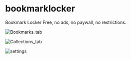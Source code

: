 # bookmarklocker
Bookmark Locker
Free, no ads, no paywall, no restrictions.

![Bookmarks_tab](https://github.com/user-attachments/assets/a6c123f3-9a17-45f8-a6d5-fa31cbb69294)

![Collections_tab](https://github.com/user-attachments/assets/02d47f27-d856-4f53-b871-017ea28e1923)

![settings](https://github.com/user-attachments/assets/1d424bb9-716d-4853-9bc0-3f905eb9e907)
